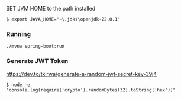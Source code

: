 
SET JVM HOME to the path installed
```shell
$ export JAVA_HOME="~\.jdks\openjdk-22.0.1"
```


### Running

```shell
./mvnw spring-boot:run
```

### Generate JWT Token
https://dev.to/tkirwa/generate-a-random-jwt-secret-key-39j4

```shell
$ node -e "console.log(require('crypto').randomBytes(32).toString('hex'))"
```
